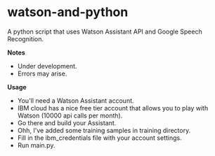 # watson-and-python
A python script that uses Watson Assistant API and Google Speech Recognition.

**Notes**
  - Under development.
  - Errors may arise.

**Usage**
  - You'll need a Watson Assistant account.
  - IBM cloud has a nice free tier account that allows you to play with Watson (10000 api calls per month).
  - Go there and build your Assistant.
  - Ohh, I've added some training samples in training directory.
  - Fill in the ibm_credentials file with your account settings.
  - Run main.py.
